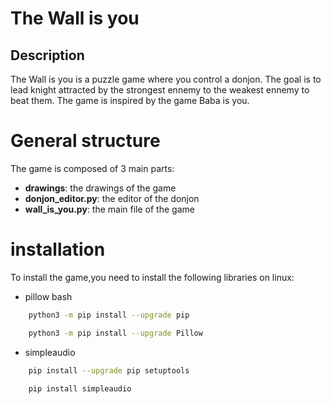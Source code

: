 # The Wall is you
## Description
The Wall is you is a puzzle game where you control a donjon. The goal is to lead knight attracted by the strongest ennemy to the weakest ennemy to beat them. The game is inspired by the game Baba is you.

# General structure
The game is composed of 3 main parts:
- **drawings**: the drawings of the game
- **donjon_editor.py**: the editor of the donjon
- **wall_is_you.py**: the main file of the game

# installation
To install the game,you need to install the following libraries on linux: 
- pillow
bash
```bash
	python3 -m pip install --upgrade pip
```
```bash
	python3 -m pip install --upgrade Pillow
```
- simpleaudio
```bash
	pip install --upgrade pip setuptools
```
```bash
	pip install simpleaudio
```
